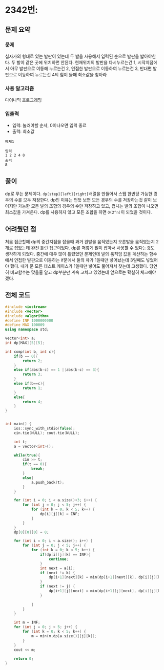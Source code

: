 # 2342번: 

## 문제 요약
### 문제
십자가의 형태로 있는 발판이 있는데 두 발을 사용해서 입력된 순으로 발판을 밟아야한다. 두 발이 같은 곳에 위치하면 안된다. 현재위치의 발판을 다시누르는건 1, 시작지점에서 아무 발판으로 이동해 누르는건 2, 인접한 발판으로 이동하여 누르는건 3, 반대편 발판으로 이동하여 누르는건 4의 힘이 들때 최소값을 찾아라

### 사용 알고리즘
다이나믹 프로그래밍

### 입출력
- 입력: 눌러야할 순서, 0이나오면 입력 종료
- 출력: 최소값
```
예제1

입력
1 2 2 4 0
출력
8
```
## 풀이
dp로 푸는 문제이다. `dp[step][left][right]`배열을 만들어서 스탭 한번당 가능한 경우의 수를 모두 저장한다. dp인 이유는 언뜻 보면 모든 경우의 수를 저장하는것 같이 보이지만 가능한 모든 발의 조합의 경우의 수만 저장하고 있고, 겹치는 발의 조합이 나오면 최소값을 가져온다. dp를 사용하지 않고 모든 조합을 하면 `O(2^n)`이 되었을 것이다.

## 어려웠던 점
처음 접근할때 dp의 중간지점을 잡을때 과거 왼발을 움직였는지 오른발을 움직였는지 2개로 잡았는데 완전 틀린 접근이었다. dp를 저렇게 많이 잡아서 사용할 수 있다는것도 생각하게 되었다. 중간에 매우 많이 틀렸었던 문제인데 발의 움직임 값을 계산하는 함수에서 인접한 발판으로 이동하는 if문에서 둘의 차가 1일때만 넣어놨는데 3일때도 넣었어야 했다. 내가 푼 모든 테스트 케이스가 1일때만 넣어도 풀어져서 찾는데 고생했다. 당연히 비교함수는 맞을줄 알고 dp부분만 계속 고치고 있었는데 앞으로는 확실히 체크해야겠다. 

## 전체 코드
```cpp
#include <iostream>
#include <vector>
#include <algorithm>
#define INF 1000000000
#define MAX 100009
using namespace std;

vector<int> a;
int dp[MAX][5][5];

int comp(int b, int c){
    if(b == 0){
        return 2;
    }
    else if(abs(b-c) == 1 ||abs(b-c) == 3){
        return 3;
    }
    else if(b==c){
        return 1;
    }
    else{
        return 4;
    }
}


int main() {
    ios::sync_with_stdio(false);
    cin.tie(NULL); cout.tie(NULL);

    int t;
    a = vector<int>();

    while(true){
        cin >> t;
        if(t == 0){
            break;
        }
        else{
            a.push_back(t);
        }
    }

    for (int i = 0; i < a.size()+3; i++) {
        for (int j = 0; j < 5; j++) {
            for (int k = 0; k < 5; k++) {
                dp[i][j][k] = INF;
            }
        }
    }
    dp[0][0][0] = 0;

    for (int i = 0; i < a.size(); i++) {
        for (int j = 0; j < 5; j++) {
            for (int k = 0; k < 5; k++) {
                if(dp[i][j][k] == INF){
                    continue;
                }
                int next = a[i];
                if (next != k) {
                    dp[i+1][next][k] = min(dp[i+1][next][k], dp[i][j][k] + comp(j, next));
                }
                if (next != j) {
                    dp[i+1][j][next] = min(dp[i+1][j][next], dp[i][j][k] + comp(k, next));
                }
                
            }
        }
    }

    int m = INF;
    for (int j = 0; j < 5; j++) {
        for (int k = 0; k < 5; k++) {
            m = min(m,dp[a.size()][j][k]);
        }
    }
    cout << m;
    
    return 0;
}
```

